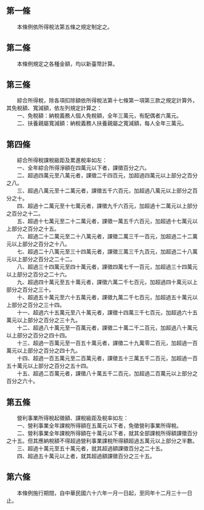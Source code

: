 第一條 
-------
　　本條例依所得稅法第五條之規定制定之。  


第二條 
-------
　　本條例規定之各種金額，均以新臺幣計算。  


第三條 
-------
　　綜合所得稅，除各項扣除額依所得稅法第十七條第一項第三款之規定計算外，其免稅額、寬減額，依左列規定計算之：  
　　一、免稅額：納稅義務人個人免稅額，全年三萬元，有配偶者六萬元。  
　　二、扶養親屬寬減額：納稅義務人扶養親屬之寬減額，每人全年三萬元。  


第四條 
-------
　　綜合所得稅課稅級距及累進稅率如左：  
　　一、全年綜合所得淨額在四萬元以下者，課徵百分之六。  
　　二、超過四萬元至八萬元者，課徵二千四百元，加超過四萬元以上部分之百分之八。  
　　三、超過八萬元至十二萬元者，課徵五千六百元，加超過八萬元以上部分之百分之十。  
　　四、超過十二萬元至十七萬元者，課徵九千六百元，加超過十二萬元以上部分之百分之十二。  
　　五、超過十七萬元至二十二萬元者，課徵一萬五千六百元，加超過十七萬元以上部分之百分之十五。  
　　六、超過二十二萬元至二十八萬元者，課徵二萬三千一百元，加超過二十二萬元以上部分之百分之十八。  
　　七、超過二十八萬元至三十四萬元者，課徵三萬三千九百元，加超過二十八萬元以上部分之百分之二十二。  
　　八、超過三十四萬元至四十萬元者，課徵四萬七千一百元，加超過三十四萬元以上部分之百分之二十六。  
　　九、超過四十萬元至五十萬元者，課徵六萬二千七百元，加超過四十萬元以上部分之百分之三十。  
　　十、超過五十萬元至六十五萬元者，課徵九萬二千七百元，加超過五十萬元以上部分之百分之三十四。  
　　十一、超過六十五萬元至八十萬元者，課徵十四萬三千七百元，加超過六十五萬元以上部分之百分之三十九。  
　　十二、超過八十萬元至一百萬元者，課徵二十萬二千二百元，加超過八十萬元以上部分之百分之四十四。  
　　十三、超過一百萬元至一百五十萬元者，課徵二十九萬零二百元，加超過一百萬元以上部分之百分之四十九。  
　　十四、超過一百五萬元至二百萬元者，課徵五十三萬五千二百元，加超過一百五十萬元以上部分之百分之五十四。  
　　十五、超過二百萬元者，課徵八十萬五千二百元，加超過二百萬元以上部分之百分之六十。  


第五條 
-------
　　營利事業所得稅起徵額、課稅級距及稅率如左：  
　　一、營利事業全年課稅所得額在五萬元以下者，免徵營利事業所得稅。  
　　二、營利事業全年課稅所得額在十萬元以下者，就其全部課稅所得額課徵百分之十五。但其應納稅額不得超過營利事業課稅所得額超過五萬元以上部分之半數。  
　　三、超過十萬元至五十萬元者，就其超過額課徵百分之二十五。  
　　四、超過五十萬元以上者，就其超過額課徵百分之三十五。  


第六條 
-------
　　本條例施行期間，自中華民國六十六年一月一日起，至同年十二月三十一日止。